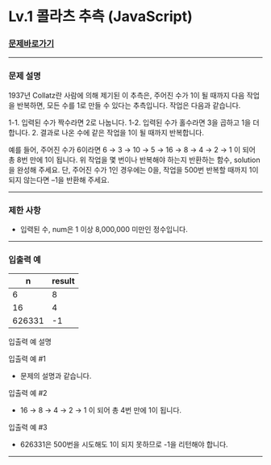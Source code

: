 # Lv.1 콜라츠 추측 (JavaScript)

### [문제바로가기](https://school.programmers.co.kr/learn/courses/30/lessons/12943)

<hr/>

### 문제 설명

1937년 Collatz란 사람에 의해 제기된 이 추측은, 주어진 수가 1이 될 때까지 다음 작업을 반복하면, 모든 수를 1로 만들 수 있다는 추측입니다. 작업은 다음과 같습니다.

1-1. 입력된 수가 짝수라면 2로 나눕니다. 
1-2. 입력된 수가 홀수라면 3을 곱하고 1을 더합니다. 
2. 결과로 나온 수에 같은 작업을 1이 될 때까지 반복합니다. 

예를 들어, 주어진 수가 6이라면 6 → 3 → 10 → 5 → 16 → 8 → 4 → 2 → 1 이 되어 총 8번 만에 1이 됩니다. 위 작업을 몇 번이나 반복해야 하는지 반환하는 함수, solution을 완성해 주세요. 단, 주어진 수가 1인 경우에는 0을, 작업을 500번 반복할 때까지 1이 되지 않는다면 –1을 반환해 주세요.

<hr/>

### 제한 사항

- 입력된 수, num은 1 이상 8,000,000 미만인 정수입니다.

<hr/>

### 입출력 예

|n|result|
|------|---|
|6|8|
|16|4|
|626331|-1|

입출력 예 설명

입출력 예 #1

- 문제의 설명과 같습니다.

입출력 예 #2

- 16 → 8 → 4 → 2 → 1 이 되어 총 4번 만에 1이 됩니다.

입출력 예 #3

- 626331은 500번을 시도해도 1이 되지 못하므로 -1을 리턴해야 합니다.

<hr/>